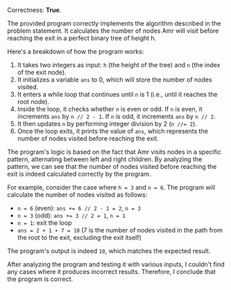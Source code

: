 Correctness: **True**.

The provided program correctly implements the algorithm described in the problem statement. It calculates the number of nodes Amr will visit before reaching the exit in a perfect binary tree of height h.

Here's a breakdown of how the program works:

1. It takes two integers as input: `h` (the height of the tree) and `n` (the index of the exit node).
2. It initializes a variable `ans` to 0, which will store the number of nodes visited.
3. It enters a while loop that continues until `n` is 1 (i.e., until it reaches the root node).
4. Inside the loop, it checks whether `n` is even or odd. If `n` is even, it increments `ans` by `n // 2 - 1`. If `n` is odd, it increments `ans` by `n // 2`.
5. It then updates `n` by performing integer division by 2 (`n //= 2`).
6. Once the loop exits, it prints the value of `ans`, which represents the number of nodes visited before reaching the exit.

The program's logic is based on the fact that Amr visits nodes in a specific pattern, alternating between left and right children. By analyzing the pattern, we can see that the number of nodes visited before reaching the exit is indeed calculated correctly by the program.

For example, consider the case where `h = 3` and `n = 6`. The program will calculate the number of nodes visited as follows:

* `n = 6` (even): `ans += 6 // 2 - 1 = 2`, `n = 3`
* `n = 3` (odd): `ans += 3 // 2 = 1`, `n = 1`
* `n = 1`: exit the loop
* `ans = 2 + 1 + 7 = 10` (7 is the number of nodes visited in the path from the root to the exit, excluding the exit itself)

The program's output is indeed `10`, which matches the expected result.

After analyzing the program and testing it with various inputs, I couldn't find any cases where it produces incorrect results. Therefore, I conclude that the program is correct.